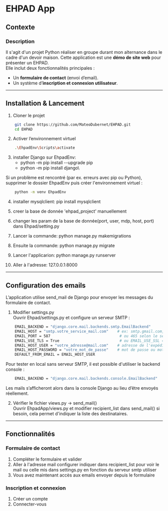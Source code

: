 # EHPAD App

## Contexte

### Description
Il s'agit d'un projet Python réaliser en groupe durant mon alternance dans le cadre d'un devoir maison.
Cette application est une **démo de site web** pour présenter un EHPAD.  
Elle inclut deux fonctionnalités principales :  
- Un **formulaire de contact** (envoi d’email).  
- Un système d’**inscription et connexion utilisateur**.

---

## Installation & Lancement
1. Cloner le projet
```bash
    git clone https://github.com/MateoDubernet/EHPAD.git
    cd EHPAD
```

 2. Activer l’environnement virtuel
```bash
    .\EhpadEnv\Scripts\activate
```

3. installer Django sur EhpadEnv: 
    - python -m pip install --upgrade pip
    - python -m pip install django\

Si un problème est rencontré (par ex. erreurs avec pip ou Python), supprimer le dossier EhpadEnv puis créer l'environnement virtuel :
```bash
    python -m venv EhpadEnv
```
4. installer mysqlclient: pip install mysqlclient

5. creer la base de donnée 'ehpad_project' manuellement

6. changer les param de la base de donnée(port, user, mdp, host, port) dans Ehpad/setting.py

7. Lancer la commande: python manage.py makemigrations

8. Ensuite la commande: python manage.py migrate

9. Lancer l'applicarion: python manage.py runserver

10. Aller à l'adresse: 127.0.0.1:8000

---

## Configuration des emails
L’application utilise send_mail de Django pour envoyer les messages du formulaire de contact.

1. Modifier settings.py\
Ouvrir Ehpad/settings.py et configure un serveur SMTP :
```bash
    EMAIL_BACKEND = "django.core.mail.backends.smtp.EmailBackend"
    EMAIL_HOST = "smtp.votre_service_mail.com"    # ex: smtp.gmail.com, smtp.sendinblue.com
    EMAIL_PORT = 587                               # ou 465 selon le service
    EMAIL_USE_TLS = True                           # ou EMAIL_USE_SSL = True
    EMAIL_HOST_USER = "votre_adresse@mail.com"    # adresse de l'expéditeur
    EMAIL_HOST_PASSWORD = "votre_mot_de_passe"    # mot de passe ou mot de passe application
    DEFAULT_FROM_EMAIL = EMAIL_HOST_USER
```
Pour tester en local sans serveur SMTP, il est possible d'utiliser le backend console :
```bash
    EMAIL_BACKEND = "django.core.mail.backends.console.EmailBackend"
```
Les mails s’afficheront alors dans la console Django au lieu d’être envoyés réellement.

2. Vérifier le fichier views.py -> send_mail()\
Ouvrir EhpadApp/views.py et modifier recipient_list dans send_mail() si besoin, cela permet d'indiquer la liste des destinataires.

---

## Fonctionnalités

### Formulaire de contact
1. Compléter le formulaire et valider
2. Aller à l'adresse mail configurer indiquer dans recipient_list pour voir le mail ou celle mis dans settings.py en fonction du serveur smtp utiliser
3. Vous avez maintenant accès aux emails envoyer depuis le formulaire

### Inscription et connexion
1. Créer un compte
2. Connecter-vous
